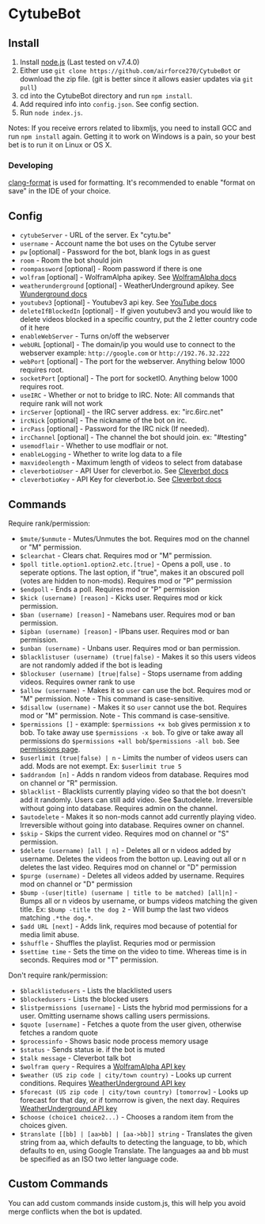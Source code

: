 # CytubeBot

## Install

1. Install [node.js](http://nodejs.org/) (Last tested on v7.4.0)
2. Either use `git clone https://github.com/airforce270/CytubeBot` or download the zip file.
(git is better since it allows easier updates via `git pull`)
3. cd into the CytubeBot directory and run `npm install`.
4. Add required info into `config.json`. See config section.
5. Run `node index.js`.

Notes:
If you receive errors related to libxmljs, you need to install GCC and run `npm install` again.
Getting it to work on Windows is a pain, so your best bet is to run it on Linux or OS X.

### Developing

[clang-format](https://) is used for formatting. It's recommended to enable "format on save"
in the IDE of your choice.

## Config

- `cytubeServer` - URL of the server. Ex "cytu.be"
- `username` - Account name the bot uses on the Cytube server
- `pw` [optional] - Password for the bot, blank logs in as guest
- `room` - Room the bot should join
- `roompassword` [optional] - Room password if there is one
- `wolfram` [optional] - WolframAlpha apikey.
  See [WolframAlpha docs](http://products.wolframalpha.com/api/)
- `weatherunderground` [optional] - WeatherUnderground apikey.
  See [Wunderground docs](http://www.wunderground.com/weather/api/)
- `youtubev3` [optional] - Youtubev3 api key.
  See [YouTube docs](https://developers.google.com/youtube/v3/)
- `deleteIfBlockedIn` [optional] - If given youtubev3 and you would like to delete videos
  blocked in a specific country, put the 2 letter country code of it here
- `enableWebServer` - Turns on/off the webserver
- `webURL` [optional] - The domain/ip you would use to connect to the webserver example:
  `http://google.com` or `http://192.76.32.222`
- `webPort` [optional] - The port for the webserver. Anything below 1000 requires root.
- `socketPort` [optional] - The port for socketIO. Anything below 1000 requires root.
- `useIRC` - Whether or not to bridge to IRC. Note: All commands that require rank will not work
- `ircServer` [optional] - the IRC server address. ex: "irc.6irc.net"
- `ircNick` [optional] - The nickname of the bot on irc.
- `ircPass` [optional] - Password for the IRC nick (If needed).
- `ircChannel` [optional] - The channel the bot should join. ex: "#testing"
- `usemodflair` - Whether to use modflair or not.
- `enableLogging` - Whether to write log data to a file
- `maxvideolength` - Maximum length of videos to select from database
- `cleverbotioUser` - API User for cleverbot.io. See [Cleverbot docs](https://cleverbot.io/)
- `cleverbotioKey` - API Key for cleverbot.io. See [Cleverbot docs](https://cleverbot.io/)

## Commands

Require rank/permission:

- `$mute/$unmute` - Mutes/Unmutes the bot. Requires mod on the channel or "M" permission.
- `$clearchat` - Clears chat. Requires mod or "M" permission.
- `$poll title.option1.option2.etc.[true]` - Opens a poll, use . to seperate options.
  The last option, if "true", makes it an obscured poll (votes are hidden to non-mods).
  Requires mod or "P" permission
- `$endpoll` - Ends a poll. Requires mod or "P" permission
- `$kick (username) [reason]` - Kicks user. Requires mod or kick permission.
- `$ban (username) [reason]` - Namebans user. Requires mod or ban permission.
- `$ipban (username) [reason]` - IPbans user. Requires mod or ban permission.
- `$unban (username)` - Unbans user. Requires mod or ban permission.
- `$blacklistuser (username) (true|false)` - Makes it so this users videos are not randomly added if the bot is leading
- `$blockuser (username) [true|false]` - Stops username from adding videos. Requires owner rank to use
- `$allow (username)` - Makes it so `user` can use the bot. Requires mod or "M" permission.
  Note - This command is case-sensitive.
- `$disallow (username)` - Makes it so `user` cannot use the bot. Requires mod or "M" permission.
  Note - This command is case-sensitive.
- `$permissions []` - example: `$permissions +x bob` gives permission x to bob.
  To take away use `$permissions -x bob`. To give or take away all permissions
  do `$permissions +all bob`/`$permissions -all bob`.
  See [permissions page](https://github.com/airforce270/CytubeBot/wiki/Permissions).
- `$userlimit (true|false) | n` - Limits the number of videos users can add. Mods are not exempt.
  Ex: `$userlimit true 5`
- `$addrandom [n]` - Adds n random videos from database. Requires mod on channel or "R" permission.
- `$blacklist` - Blacklists currently playing video so that the bot doesn't add it randomly.
  Users can still add video. See $autodelete. Irreversible without going into database.
  Requires admin on the channel.
- `$autodelete` - Makes it so non-mods cannot add currently playing video.
  Irreversible without going into database. Requires owner on channel.
- `$skip` - Skips the current video. Requires mod on channel or "S" permission.
- `$delete (username) [all | n]` - Deletes all or n videos added by username.
  Deletes the videos from the botton up. Leaving out all or n deletes the last video.
  Requires mod on channel or "D" permission
- `$purge (username)` - Deletes all videos added by username. Requires mod on channel or "D" permission
- `$bump -(user|title) (username | title to be matched) [all|n]` - Bumps all or n videos by username,
  or bumps videos matching the given title. Ex: `$bump -title the dog 2` -
  Will bump the last two videos matching `.*the dog.*`.
- `$add URL [next]` -  Adds link, requires mod because of potential for media limit abuse.
- `$shuffle` - Shuffles the playlist. Requries mod or permission
- `$settime time` - Sets the time on the video to time. Whereas time is in seconds.
  Requires mod or "T" permission.

Don't require rank/permission:

- `$blacklistedusers` - Lists the blacklisted users
- `$blockedusers` - Lists the blocked users
- `$listpermissions [username]` - Lists the hybrid mod permissions for a user.
  Omitting username shows calling users permissions.
- `$quote [username]` - Fetches a quote from the user given, otherwise fetches a random quote
- `$processinfo` - Shows basic node process memory usage
- `$status` - Sends status ie. if the bot is muted
- `$talk message` - Cleverbot talk bot
- `$wolfram query` - Requires a [WolframAlpha API key](http://products.wolframalpha.com/api/)
- `$weather (US zip code | city/town country)` - Looks up current conditions. Requires [WeatherUnderground API key](http://www.wunderground.com/weather/api/)
- `$forecast (US zip code | city/town country) [tomorrow]` - Looks up forecast for that day,
  or if tomorrow is given, the next day.
  Requires [WeatherUnderground API key](http://www.wunderground.com/weather/api/)
- `$choose (choice1 choice2...)` - Chooses a random item from the choices given.
- `$translate [[bb] | [aa>bb] | [aa->bb]] string` -
    Translates the given string from aa, which defaults to detecting the language,
    to bb, which defaults to en, using Google Translate.
    The languages aa and bb must be specified as an ISO two letter language code.

## Custom Commands

You can add custom commands inside custom.js, this will help you avoid merge conflicts when the bot is updated.
